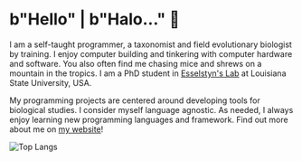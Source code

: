 # b"Hello" | b"Halo..." 👋

I am a self-taught programmer, a taxonomist and field evolutionary biologist by training. I enjoy computer building and tinkering with computer hardware and software. You also often find me chasing mice and shrews on a mountain in the tropics. I am a PhD student in [Esselstyn's Lab](https://esselstyn.github.io/) at Louisiana State University, USA.

My programming projects are centered around developing tools for biological studies. I consider myself language agnostic. As needed, I always enjoy learning new programming languages and framework. Find out more about me on [my website](https://hhandika.com/)!

![Top Langs](https://github-readme-stats.vercel.app/api/top-langs/?username=hhandika&hide=CSS,html,Makefile,CMake&langs_count=10&theme=tokyonight&layout=compact)
